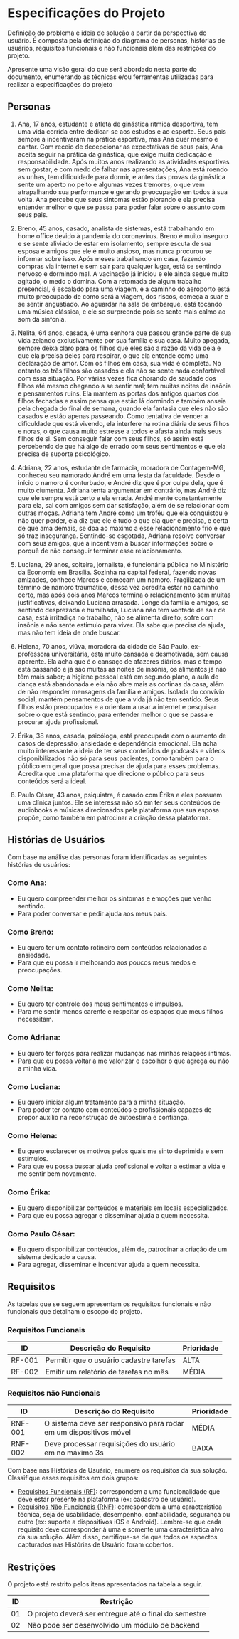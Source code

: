 # Especificações do Projeto

Definição do problema e ideia de solução a partir da perspectiva do usuário. É composta pela definição do  diagrama de personas, histórias de usuários, requisitos funcionais e não funcionais além das restrições do projeto.

Apresente uma visão geral do que será abordado nesta parte do documento, enumerando as técnicas e/ou ferramentas utilizadas para realizar a especificações do projeto

## Personas

01. Ana, 17 anos, estudante e atleta de ginástica rítmica desportiva, tem uma vida corrida entre dedicar-se aos estudos e ao esporte. Seus pais sempre a incentivaram na prática esportiva, mas Ana quer mesmo é cantar. Com receio de decepcionar as expectativas de seus pais, Ana aceita seguir na prática da ginástica, que exige muita dedicação e responsabilidade. Após muitos anos realizando as atividades esportivas sem gostar, e com medo de falhar nas apresentações, Ana está roendo as unhas, tem dificuldade para dormir, e antes das provas da ginástica sente um aperto no peito e algumas vezes tremores, o que vem atrapalhando sua performance e gerando preocupação em todos à sua volta. Ana percebe que seus sintomas estão piorando e ela precisa entender melhor o que se passa para poder falar sobre o assunto com seus pais.

02. Breno, 45 anos, casado, analista de sistemas, está trabalhando em home office devido à pandemia do coronavírus. Breno é muito inseguro e se sente aliviado de estar em isolamento; sempre escuta de sua esposa e amigos que ele é muito ansioso, mas nunca procurou se informar sobre isso. Após meses trabalhando em casa, fazendo compras via internet e sem sair para qualquer lugar, está se sentindo nervoso e dormindo mal. A vacinação já iniciou e ele ainda segue muito agitado, o medo o domina. Com a retomada de algum trabalho presencial, é escalado para uma viagem, e a caminho do aeroporto está muito preocupado de como será a viagem, dos riscos, começa a suar e se sentir angustiado. Ao aguardar na sala de embarque, está tocando uma música clássica, e ele se surpreende pois se sente mais calmo ao som da sinfonia. 

03. Nelita, 64 anos, casada, é uma senhora que passou grande parte de sua vida zelando exclusivamente por sua família e sua casa. Muito apegada, sempre deixa claro para os filhos que eles são a razão da vida dela e que ela precisa deles para respirar, o que ela entende como uma declaração de amor. Com os filhos em casa, sua vida é completa. No entanto,os três filhos são casados e ela não se sente nada confortável com essa situação. Por várias vezes fica chorando de saudade dos filhos até mesmo chegando a se sentir mal; tem  muitas noites de insônia e pensamentos ruins. Ela mantém as portas dos antigos quartos dos filhos fechadas e assim pensa que estão lá dormindo e também anseia pela chegada do final de semana, quando ela fantasia que eles não são casados e estão apenas passeando. Como tentativa de vencer a dificuldade que está vivendo, ela interfere na rotina diária de seus filhos e noras, o que causa muito estresse a todos e afasta ainda mais seus filhos de si. Sem conseguir falar com seus filhos, só assim está percebendo de que há algo de errado com seus sentimentos e que ela precisa de suporte psicológico.

04. Adriana, 22 anos, estudante de farmácia, moradora de Contagem-MG, conheceu seu namorado André em uma festa da faculdade. Desde o início o namoro é conturbado, e André diz que é por culpa dela, que é muito ciumenta. Adriana tenta argumentar em contrário, mas André diz que ele sempre está certo e ela errada.  André mente constantemente para ela, sai com amigos sem dar satisfação, além de se relacionar com outras moças. Adriana tem André como um troféu que ela conquistou e não quer perder, ela diz que ele é tudo o que ela quer e precisa, e certa de que ama demais, se doa ao máximo a esse relacionamento frio e que só traz insegurança. Sentindo-se esgotada, Adriana resolve conversar com seus amigos, que a incentivam a buscar informações sobre o porquê de não conseguir terminar esse relacionamento.

05. Luciana, 29 anos, solteira, jornalista, é funcionária pública no Ministério da Economia em Brasília. Sozinha na capital federal,  fazendo novas amizades, conhece Marcos e começam um namoro. Fragilizada de um término de namoro traumático, dessa vez acredita estar no caminho certo, mas após dois anos Marcos termina o relacionamento sem muitas justificativas, deixando Luciana arrasada. Longe da família e amigos, se sentindo desprezada e humilhada, Luciana  não tem vontade de sair de casa, está irritadiça no trabalho, não se alimenta direito, sofre com insônia e não sente estímulo para viver. Ela sabe que precisa de ajuda, mas não tem ideia de onde buscar.

06. Helena, 70 anos, viúva, moradora da cidade de São Paulo, ex-professora universitária, está muito cansada e desmotivada, sem causa aparente. Ela acha que é  o cansaço de afazeres diários, mas o tempo está passando e já são muitas as noites de insônia, os alimentos já não têm mais sabor; a higiene pessoal está em segundo plano, a aula de dança está abandonada e ela não abre mais as cortinas da casa, além de não responder mensagens da família e amigos. Isolada do convívio social, mantém pensamentos de que a vida já não tem sentido. Seus filhos estão preocupados e a orientam a usar a internet e pesquisar sobre o que está sentindo, para entender melhor o que se passa e procurar ajuda profissional.

07. Érika, 38 anos, casada, psicóloga, está preocupada com o aumento de casos de depressão, ansiedade e dependência emocional. Ela acha muito interessante a ideia de ter seus conteúdos de podcasts e vídeos disponibilizados não só para seus pacientes, como também para o público em geral que possa precisar de ajuda para esses problemas. Acredita que uma plataforma que direcione o público para seus conteúdos será a ideal.

08. Paulo César, 43 anos, psiquiatra, é casado com Érika e eles possuem uma clínica juntos. Ele se interessa não só em ter seus conteúdos de audiobooks e músicas direcionados pela plataforma que sua esposa propõe, como também em patrocinar a criação dessa plataforma.

## Histórias de Usuários 

Com base na análise das personas foram identificadas as seguintes histórias de usuários:

### Como Ana:
* Eu quero compreender melhor os sintomas e emoções que venho sentindo.
* Para poder conversar e pedir ajuda aos meus pais.

### Como Breno:
* Eu quero ter um contato rotineiro com conteúdos relacionados a ansiedade.
* Para que eu possa ir melhorando aos poucos meus medos e preocupações.

### Como Nelita:
* Eu quero ter controle dos meus sentimentos e impulsos.
* Para me sentir menos carente e respeitar os espaços que meus filhos necessitam.

### Como Adriana:
* Eu quero ter forças para realizar mudanças nas minhas relações íntimas.
* Para que eu possa voltar a me valorizar e escolher o que agrega ou não a minha vida.

### Como Luciana:
* Eu quero iniciar algum tratamento para a minha situação.
* Para poder ter contato com conteúdos e profissionais capazes de propor auxílio na reconstrução de autoestima e confiança.

### Como Helena:
* Eu quero esclarecer os motivos pelos quais me sinto deprimida e sem estímulos.
* Para que eu possa buscar ajuda profissional e voltar a estimar a vida e me sentir bem novamente.

### Como Érika:
* Eu quero disponibilizar conteúdos e materiais em locais especializados.
* Para que eu possa agregar e disseminar ajuda a quem necessita.

### Como Paulo César:
* Eu quero disponibilizar contéudos, além de, patrocinar a criação de um sistema dedicado a causa.
* Para agregar, disseminar e incentivar ajuda a quem necessita. 

## Requisitos

As tabelas que se seguem apresentam os requisitos funcionais e não funcionais que detalham o escopo do projeto.

### Requisitos Funcionais

|ID    | Descrição do Requisito  | Prioridade |
|------|-----------------------------------------|----|
|RF-001| Permitir que o usuário cadastre tarefas | ALTA | 
|RF-002| Emitir um relatório de tarefas no mês   | MÉDIA |


### Requisitos não Funcionais

|ID     | Descrição do Requisito  |Prioridade |
|-------|-------------------------|----|
|RNF-001| O sistema deve ser responsivo para rodar em um dispositivos móvel | MÉDIA | 
|RNF-002| Deve processar requisições do usuário em no máximo 3s |  BAIXA | 

Com base nas Histórias de Usuário, enumere os requisitos da sua solução. Classifique esses requisitos em dois grupos:

- [Requisitos Funcionais
 (RF)](https://pt.wikipedia.org/wiki/Requisito_funcional):
 correspondem a uma funcionalidade que deve estar presente na
  plataforma (ex: cadastro de usuário).
- [Requisitos Não Funcionais
  (RNF)](https://pt.wikipedia.org/wiki/Requisito_n%C3%A3o_funcional):
  correspondem a uma característica técnica, seja de usabilidade,
  desempenho, confiabilidade, segurança ou outro (ex: suporte a
  dispositivos iOS e Android).
Lembre-se que cada requisito deve corresponder à uma e somente uma
característica alvo da sua solução. Além disso, certifique-se de que
todos os aspectos capturados nas Histórias de Usuário foram cobertos.

## Restrições

O projeto está restrito pelos itens apresentados na tabela a seguir.

|ID| Restrição                                             |
|--|-------------------------------------------------------|
|01| O projeto deverá ser entregue até o final do semestre |
|02| Não pode ser desenvolvido um módulo de backend        |



